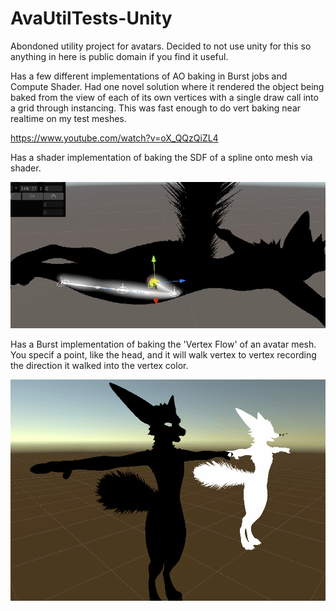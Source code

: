 # AvaUtilTests-Unity

Abondoned utility project for avatars. Decided to not use unity for this so anything in here is public domain if you find it useful.

Has a few different implementations of AO baking in Burst jobs and Compute Shader. Had one novel solution where it rendered the object being baked from the view of each of its own vertices with a single draw call into a grid through instancing. This was fast enough to do vert baking near realtime on my test meshes. 

https://www.youtube.com/watch?v=oX_QQzQiZL4

Has a shader implementation of baking the SDF of a spline onto mesh via shader.

![SplineBake](SplineBake.gif)

Has a Burst implementation of baking the 'Vertex Flow' of an avatar mesh. You specif a point, like the head, and it will walk vertex to vertex recording the direction it walked into the vertex color.

![MeshWalk](MeshWalk.gif)
